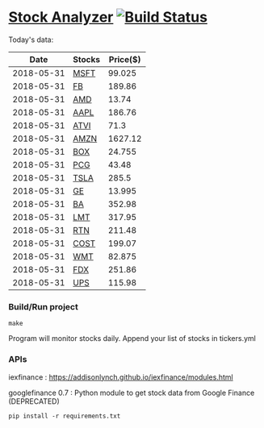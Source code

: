 # [Stock Analyzer](https://ogoyal.github.io/StockAnalyzer/) [![Build Status](https://travis-ci.org/ogoyal/StockAnalyzer.svg?branch=master)](https://travis-ci.org/ogoyal/StockAnalyzer)

Today's data:

| Date| Stocks| Price($) | 
| --- | --- | ---  | 
| 2018-05-31| [MSFT](https://plot.ly/~ogoyal/2)| 99.025 | 
| 2018-05-31| [FB](https://plot.ly/~ogoyal/4)| 189.86 | 
| 2018-05-31| [AMD](https://plot.ly/~ogoyal/6)| 13.74 | 
| 2018-05-31| [AAPL](https://plot.ly/~ogoyal/8)| 186.76 | 
| 2018-05-31| [ATVI](https://plot.ly/~ogoyal/10)| 71.3 | 
| 2018-05-31| [AMZN](https://plot.ly/~ogoyal/12)| 1627.12 | 
| 2018-05-31| [BOX](https://plot.ly/~ogoyal/14)| 24.755 | 
| 2018-05-31| [PCG](https://plot.ly/~ogoyal/16)| 43.48 | 
| 2018-05-31| [TSLA](https://plot.ly/~ogoyal/18)| 285.5 | 
| 2018-05-31| [GE](https://plot.ly/~ogoyal/20)| 13.995 | 
| 2018-05-31| [BA](https://plot.ly/~ogoyal/22)| 352.98 | 
| 2018-05-31| [LMT](https://plot.ly/~ogoyal/24)| 317.95 | 
| 2018-05-31| [RTN](https://plot.ly/~ogoyal/26)| 211.48 | 
| 2018-05-31| [COST](https://plot.ly/~ogoyal/28)| 199.07 | 
| 2018-05-31| [WMT](https://plot.ly/~ogoyal/30)| 82.875 | 
| 2018-05-31| [FDX](https://plot.ly/~ogoyal/32)| 251.86 | 
| 2018-05-31| [UPS](https://plot.ly/~ogoyal/34)| 115.98 | 

### Build/Run project

```
make
```

Program will monitor stocks daily. Append your list of stocks in tickers.yml

### APIs
iexfinance : https://addisonlynch.github.io/iexfinance/modules.html

googlefinance 0.7 : Python module to get stock data from Google Finance (DEPRECATED)

```
pip install -r requirements.txt
```
